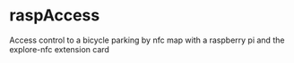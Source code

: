 # raspAccess
Access control to a bicycle parking by nfc map with a raspberry pi and the explore-nfc extension card

